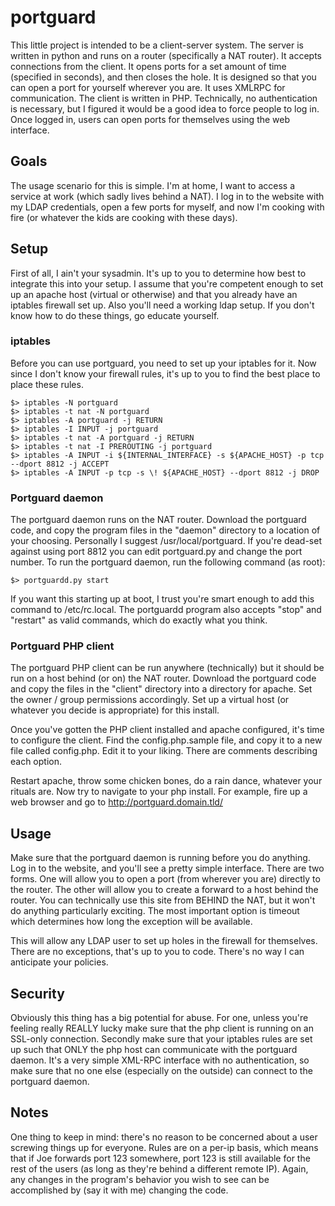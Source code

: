 # portguard

This little project is intended to be a client-server system. The server is written in python
and runs on a router (specifically a NAT router). It accepts connections from the client. It
opens ports for a set amount of time (specified in seconds), and then closes the hole. It is
designed so that you can open a port for yourself wherever you are. It uses XMLRPC for
communication. The client is written in PHP. Technically, no authentication is necessary,
but I figured it would be a good idea to force people to log in. Once logged in, users can
open ports for themselves using the web interface.

## Goals

The usage scenario for this is simple. I'm at home, I want to access a service at work (which
sadly lives behind a NAT). I log in to the website with my LDAP credentials, open a few
ports for myself, and now I'm cooking with fire (or whatever the kids are cooking with these
days).

## Setup

First of all, I ain't your sysadmin. It's up to you to determine how best to integrate this into
your setup. I assume that you're competent enough to set up an apache host (virtual or otherwise)
and that you already have an iptables firewall set up. Also you'll need a working ldap setup. If
you don't know how to do these things, go educate yourself. 

### iptables

Before you can use portguard, you need to set up your iptables for it. Now since I don't know your
firewall rules, it's up to you to find the best place to place these rules.

    $> iptables -N portguard
    $> iptables -t nat -N portguard
    $> iptables -A portguard -j RETURN
    $> iptables -I INPUT -j portguard
    $> iptables -t nat -A portguard -j RETURN
    $> iptables -t nat -I PREROUTING -j portguard
    $> iptables -A INPUT -i ${INTERNAL_INTERFACE} -s ${APACHE_HOST} -p tcp --dport 8812 -j ACCEPT
    $> iptables -A INPUT -p tcp -s \! ${APACHE_HOST} --dport 8812 -j DROP

### Portguard daemon

The portguard daemon runs on the NAT router. Download the portguard code, and copy the program files
in the "daemon" directory to a location of your choosing. Personally I suggest /usr/local/portguard.
If you're dead-set against using port 8812 you can edit portguard.py and change the port number.
To run the portguard daemon, run the following command (as root):

    $> portguardd.py start

If you want this starting up at boot, I trust you're smart enough to add this command to /etc/rc.local.
The portguardd program also accepts "stop" and "restart" as valid commands, which do exactly what you
think.

### Portguard PHP client

The portguard PHP client can be run anywhere (technically) but it should be run on a host behind
(or on) the NAT router. Download the portguard code and copy the files in the "client" directory into a
directory for apache. Set the owner / group permissions accordingly. Set up a virtual host (or whatever
you decide is appropriate) for this install.

Once you've gotten the PHP client installed and apache configured, it's time to configure the client.
Find the config.php.sample file, and copy it to a new file called config.php. Edit it to your liking.
There are comments describing each option. 

Restart apache, throw some chicken bones, do a rain dance, whatever your rituals are. Now try to navigate
to your php install. For example, fire up a web browser and go to http://portguard.domain.tld/

## Usage

Make sure that the portguard daemon is running before you do anything. Log in to the website, and you'll
see a pretty simple interface. There are two forms. One will allow you to open a port (from wherever you
are) directly to the router. The other will allow you to create a forward to a host behind the router.
You can technically use this site from BEHIND the NAT, but it won't do anything particularly exciting. 
The most important option is timeout which determines how long the exception will be available.

This will allow any LDAP user to set up holes in the firewall for themselves. There are no exceptions,
that's up to you to code. There's no way I can anticipate your policies.

## Security

Obviously this thing has a big potential for abuse. For one, unless you're feeling really REALLY lucky
make sure that the php client is running on an SSL-only connection. Secondly make sure that your iptables
rules are set up such that ONLY the php host can communicate with the portguard daemon. It's a very
simple XML-RPC interface with no authentication, so make sure that no one else (especially on the outside)
can connect to the portguard daemon.

## Notes

One thing to keep in mind: there's no reason to be concerned about a user screwing things up for everyone.
Rules are on a per-ip basis, which means that if Joe forwards port 123 somewhere, port 123 is still
available for the rest of the users (as long as they're behind a different remote IP). Again, any changes
in the program's behavior you wish to see can be accomplished by (say it with me) changing the code.
